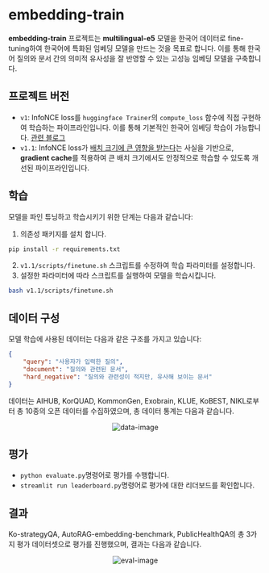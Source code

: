 # embedding-train
**embedding-train** 프로젝트는 **multilingual-e5** 모델을 한국어 데이터로 fine-tuning하여 한국어에 특화된 임베딩 모델을 만드는 것을 목표로 합니다. 이를 통해 한국어 질의와 문서 간의 의미적 유사성을 잘 반영할 수 있는 고성능 임베딩 모델을 구축합니다.

## 프로젝트 버전
- `v1`: InfoNCE loss를 `huggingface Trainer`의 `compute_loss` 함수에 직접 구현하여 학습하는 파이프라인입니다. 이를 통해 기본적인 한국어 임베딩 학습이 가능합니다. [관련 블로그](https://yjoonjang.medium.com/koe5-%EC%B5%9C%EC%B4%88%EC%9D%98-%ED%95%9C%EA%B5%AD%EC%96%B4-%EC%9E%84%EB%B2%A0%EB%94%A9-%EB%AA%A8%EB%8D%B8-multilingual-e5-finetune-22fa7e56d220)
- `v1.1`: InfoNCE loss가 [배치 크기에 큰 영향을 받는다](https://yjoonjang.medium.com/%EB%B0%B0%EC%B9%98-%EC%82%AC%EC%9D%B4%EC%A6%88%EB%A5%BC-%EB%AF%B8%EC%B9%9C%EB%93%AF%EC%9D%B4-%ED%82%A4%EC%9A%B0%EB%8A%94-%EB%B2%95-gradient-cache-60e066907b69)는 사실을 기반으로, **gradient cache**를 적용하여 큰 배치 크기에서도 안정적으로 학습할 수 있도록 개선된 파이프라인입니다.

## 학습

모델을 파인 튜닝하고 학습시키기 위한 단계는 다음과 같습니다:

1. 의존성 패키지를 설치 합니다.
```bash
pip install -r requirements.txt
```
2. `v1.1/scripts/finetune.sh` 스크립트를 수정하여 학습 파라미터를 설정합니다.
3. 설정한 파라미터에 따라 스크립트를 실행하여 모델을 학습시킵니다.
```bash
bash v1.1/scripts/finetune.sh
```

## 데이터 구성
모델 학습에 사용된 데이터는 다음과 같은 구조를 가지고 있습니다:
```json
{
    "query": "사용자가 입력한 질의",
    "document": "질의와 관련된 문서",
    "hard_negative": "질의와 관련성이 적지만, 유사해 보이는 문서"
}
```
데이터는 AIHUB, KorQUAD, KommonGen, Exobrain, KLUE, KoBEST, NIKL로부터 총 10종의 오픈 데이터를 수집하였으며, 총 데이터 통계는 다음과 같습니다.

<p align="center">
  <img src="https://github.com/user-attachments/assets/57ae64ac-2fec-4d5f-a0ad-45b8c54b12d1" alt="data-image">
</p>

## 평가
- `python evaluate.py`명령어로 평가를 수행합니다.
- `streamlit run leaderboard.py`명령어로 평가에 대한 리더보드를 확인합니다.

## 결과
Ko-strategyQA, AutoRAG-embedding-benchmark, PublicHealthQA의 총 3가지 평가 데이터셋으로 평가를 진행했으며, 결과는 다음과 같습니다.
<p align="center">
  <img src="https://github.com/user-attachments/assets/a8645bda-f9f0-443f-931c-1c311ff86736" alt="eval-image">
</p>
